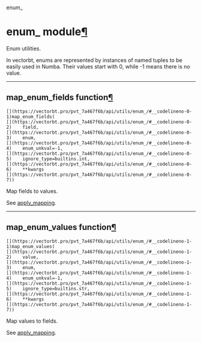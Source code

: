 enum_

#  enum_ module[](https://github.com/polakowo/vectorbt.pro/blob/6e344a8230eaf718593f4570378486ee1d4178f6/vectorbtpro/utils/enum_.py "Jump to source")[¶](https://vectorbt.pro/pvt_7a467f6b/api/utils/enum_/#vectorbtpro.utils.enum_ "Permanent link")

Enum utilities.

In vectorbt, enums are represented by instances of named tuples to be easily used in Numba. Their values start with 0, while -1 means there is no value.

* * *

## map_enum_fields function[](https://github.com/polakowo/vectorbt.pro/blob/6e344a8230eaf718593f4570378486ee1d4178f6/vectorbtpro/utils/enum_.py#L24-L32 "Jump to source")[¶](https://vectorbt.pro/pvt_7a467f6b/api/utils/enum_/#vectorbtpro.utils.enum_.map_enum_fields "Permanent link")
    
    
    [](https://vectorbt.pro/pvt_7a467f6b/api/utils/enum_/#__codelineno-0-1)map_enum_fields(
    [](https://vectorbt.pro/pvt_7a467f6b/api/utils/enum_/#__codelineno-0-2)    field,
    [](https://vectorbt.pro/pvt_7a467f6b/api/utils/enum_/#__codelineno-0-3)    enum,
    [](https://vectorbt.pro/pvt_7a467f6b/api/utils/enum_/#__codelineno-0-4)    enum_unkval=-1,
    [](https://vectorbt.pro/pvt_7a467f6b/api/utils/enum_/#__codelineno-0-5)    ignore_type=builtins.int,
    [](https://vectorbt.pro/pvt_7a467f6b/api/utils/enum_/#__codelineno-0-6)    **kwargs
    [](https://vectorbt.pro/pvt_7a467f6b/api/utils/enum_/#__codelineno-0-7))
    

Map fields to values.

See [apply_mapping](https://vectorbt.pro/pvt_7a467f6b/api/utils/mapping/#vectorbtpro.utils.mapping.apply_mapping "vectorbtpro.utils.mapping.apply_mapping").

* * *

## map_enum_values function[](https://github.com/polakowo/vectorbt.pro/blob/6e344a8230eaf718593f4570378486ee1d4178f6/vectorbtpro/utils/enum_.py#L35-L43 "Jump to source")[¶](https://vectorbt.pro/pvt_7a467f6b/api/utils/enum_/#vectorbtpro.utils.enum_.map_enum_values "Permanent link")
    
    
    [](https://vectorbt.pro/pvt_7a467f6b/api/utils/enum_/#__codelineno-1-1)map_enum_values(
    [](https://vectorbt.pro/pvt_7a467f6b/api/utils/enum_/#__codelineno-1-2)    value,
    [](https://vectorbt.pro/pvt_7a467f6b/api/utils/enum_/#__codelineno-1-3)    enum,
    [](https://vectorbt.pro/pvt_7a467f6b/api/utils/enum_/#__codelineno-1-4)    enum_unkval=-1,
    [](https://vectorbt.pro/pvt_7a467f6b/api/utils/enum_/#__codelineno-1-5)    ignore_type=builtins.str,
    [](https://vectorbt.pro/pvt_7a467f6b/api/utils/enum_/#__codelineno-1-6)    **kwargs
    [](https://vectorbt.pro/pvt_7a467f6b/api/utils/enum_/#__codelineno-1-7))
    

Map values to fields.

See [apply_mapping](https://vectorbt.pro/pvt_7a467f6b/api/utils/mapping/#vectorbtpro.utils.mapping.apply_mapping "vectorbtpro.utils.mapping.apply_mapping").
